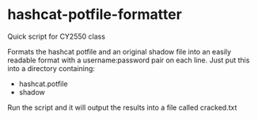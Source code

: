 # hashcat-potfile-formatter
Quick script for CY2550 class

Formats the hashcat potfile and an original shadow file into an easily readable format with a username:password pair on each line.
Just put this into a directory containing:
 - hashcat.potfile
 - shadow
 
Run the script and it will output the results into a file called cracked.txt
